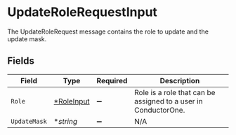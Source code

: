 # UpdateRoleRequestInput

The UpdateRoleRequest message contains the role to update and the update mask.


## Fields

| Field                                                          | Type                                                           | Required                                                       | Description                                                    |
| -------------------------------------------------------------- | -------------------------------------------------------------- | -------------------------------------------------------------- | -------------------------------------------------------------- |
| `Role`                                                         | [*RoleInput](../../models/shared/roleinput.md)                 | :heavy_minus_sign:                                             | Role is a role that can be assigned to a user in ConductorOne. |
| `UpdateMask`                                                   | **string*                                                      | :heavy_minus_sign:                                             | N/A                                                            |